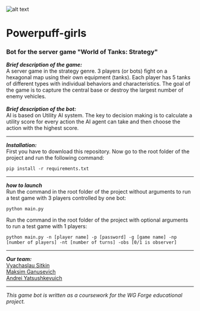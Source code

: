 ![alt text](https://ppg.ellegirl.ru/img/section-one-mob-decor-intro.png)

# Powerpuff-girls

### Bot for the server game "World of Tanks: Strategy"

***Brief description of the game:***
<br>
A server game in the strategy genre.
3 players (or bots) fight on a hexagonal map using their own equipment (tanks). Each player has 5 tanks of different types with individual behaviors and characteristics. The goal of the game is to capture the central base or destroy the largest number of enemy vehicles.
<br>
<br>
***Brief description of the bot:***
<br>
AI is based on Utility AI system. The key to decision making is to calculate a utility score for every action the AI agent can take and then choose the action with the highest score.
***
***Installation:***
<br>
First you have to download this repository.
Now go to the root folder of the project and run the following command:
<br>
```
pip install -r requirements.txt
```
***
***how to launch***
<br>
Run the command in the root folder of the project without arguments to run a test game with 3 players controlled by one bot:

```
python main.py
```

Run the command in the root folder of the project with optional arguments to run a test game with 1 players:

```
python main.py -n [player name] -p [password] -g [game name] -np [number of players] -nt [number of turns] -obs [0/1 is observer]
```
***
***Our team:***
<br>
[Vyachaslau Sitkin](https://github.com/HardCrabS)
<br>
[Maksim Ganusevich](https://github.com/maksim-ganusevich)
<br>
[Andrei Yatsushkevuich](https://github.com/nutakoooye)
***
*This game bot is written as a coursework for the WG Forge educational project.*

